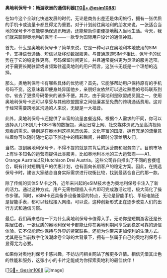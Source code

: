 **奥地利保号卡：畅游欧洲的通信利器[[TG💪+ @esim1088](https://t.me/s/esim1088)]**

在如今这个全球化快速发展的时代，无论是商务出差还是休闲旅行，拥有一张优质的手机卡或流量卡都显得尤为重要。对于计划前往奥地利的朋友来说，一张适合当地的保号卡不仅能够确保通讯畅通，还能帮助你更便捷地融入当地生活。今天，我们就来聊聊奥地利的保号卡——一款专为国际用户设计的通信神器。

首先，什么是奥地利保号卡？简单来说，它是一种可以在奥地利本地使用的SIM卡，支持语音通话、短信以及移动数据服务。与普通旅游SIM卡相比，保号卡的优势在于它的稳定性更高，号码保留时间更长，并且通常提供更为灵活的服务选项。对于需要长期驻留或者频繁往返奥地利的用户而言，这张卡无疑是一个理想的选择。

那么，奥地利保号卡有哪些具体的优势呢？首先，它能够帮助用户保持原有的手机号码不变。这意味着即便身处异国他乡，亲朋好友依然可以通过熟悉的号码联系到你，省去了更换号码带来的诸多不便。其次，由于奥地利是欧盟成员国之一，使用奥地利保号卡还可以享受与其他欧盟国家之间低廉甚至免费的跨境通话费用。这对于经常需要跨地区沟通的人来说，无疑是一大福音。

此外，奥地利保号卡还提供了丰富的流量套餐选择。根据个人需求的不同，你可以选择从几GB到几十GB不等的数据包，满足日常上网、社交媒体浏览乃至高清视频观看的需求。特别是在奥地利这样风景优美、文化丰富的国度，拥有充足的流量意味着你可以随时随地记录下旅途中的精彩瞬间，并即时分享给朋友们。

当然，提到奥地利保号卡，不得不提的就是其背后的运营商和服务商了。目前市场上有许多知名的运营商提供此类服务，比如奥地利本地的三大运营商——A1、Orange Austria以及Hutchison Drei Austria。这些公司各自推出了不同的套餐组合，既有针对短期用户的优惠计划，也有面向长期客户的稳定方案。因此，在挑选保号卡时，建议大家结合自身实际需求进行权衡比较，找到最适合自己的那一款。

除了传统的实体SIM卡之外，近年来兴起的eSIM技术也为奥地利保号卡注入了新的活力。通过这种方式，用户无需物理插入卡片即可完成激活过程，极大简化了操作步骤。同时，eSIM卡还具备多设备兼容的特点，无论是智能手机、平板电脑还是智能手表，都可以轻松接入网络。可以说，这种创新形式正在逐步改变人们的出行方式和通信习惯。

最后，我们再来总结一下为什么奥地利保号卡值得入手。无论你是短期游客还是长期居住者，一张优质的奥地利保号卡都能让你在奥地利期间享受到稳定可靠的通信体验。它不仅能帮你保持与外界的紧密联系，还能为你带来更加便利的生活方式。尤其是在当前数字化浪潮席卷全球的大背景下，拥有一张属于自己的奥地利保号卡显得尤为必要。

如果你对奥地利保号卡感兴趣，不妨访问相关网站了解更多详情。相信凭借其出色的性能和服务，这张小小的卡片定能成为你探索奥地利的最佳伙伴！

[[TG💪+ @esim1088](https://t.me/s/esim1088) ![Image](https://i.postimg.cc/4NQfJmqS/Snipaste-2025-05-13-00-14-12.png)]